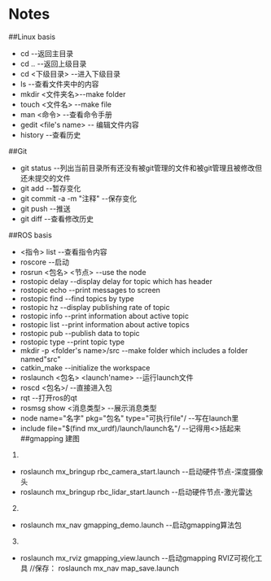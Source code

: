 # Notes


##Linux basis

* cd --返回主目录
* cd .. --返回上级目录
* cd <下级目录> --进入下级目录
* ls --查看文件夹中的内容
* mkdir <文件夹名>--make folder
* touch <文件名> --make file
* man <命令> --查看命令手册
* gedit <file's name> -- 编辑文件内容
* history --查看历史

##Git
* git status --列出当前目录所有还没有被git管理的文件和被git管理且被修改但还未提交的文件
* git add --暂存变化
* git commit -a -m "注释" --保存变化
* git push --推送
* git diff --查看修改历史


##ROS basis

* <指令> list --查看指令内容
* roscore --启动
* rosrun <包名> <节点> --use the node
* rostopic delay --display delay for topic which has header
* rostopic echo  --print messages to screen
* rostopic find  --find topics by type
* rostopic hz    --display publishing rate of topic
* rostopic info  --print information about active topic
* rostopic list  --print information about active topics
* rostopic pub   --publish data to topic
* rostopic type  --print topic type
* mkdir -p <folder's name>/src --make folder which includes a folder named"src"
* catkin_make --initialize the workspace
* roslaunch <包名> <launch'name> --运行launch文件
* roscd <包名>/ --直接进入包
* rqt --打开ros的qt
* rosmsg show <消息类型> --展示消息类型
* node name="名字" pkg="包名" type="可执行file"/ --写在launch里
* include file="$(find mx_urdf)/launch/launch名"/ --记得用<>括起来
##gmapping 建图
1.
* roslaunch mx_bringup rbc_camera_start.launch --启动硬件节点-深度摄像头
* roslaunch mx_bringup rbc_lidar_start.launch --启动硬件节点-激光雷达
2.
* roslaunch mx_nav gmapping_demo.launch --启动gmapping算法包
3.
* roslaunch mx_rviz gmapping_view.launch --启动gmapping RVIZ可视化工具
//保存： roslaunch mx_nav map_save.launch
